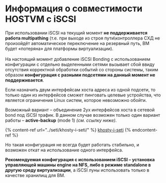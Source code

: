 # Информация о совместимости HOSTVM с iSCSI

При использовании iSCSI на текущий момент **не поддерживается работа multipathing** (т.е. при выходе из строя пути\контроллера СХД не произойдёт автоматическое переключение на резервный путь, ВМ будет «потеряна» для платформы виртуализации). \
\
На настоящий момент добавление iSCSI Bonding с использованием конфигурации с отдельно выделенными сетями вызывает сбой ввиду отсутствия корректной обработки событий со стороны системы, таким образом **конфигурация с разными подсетями на данный момент не поддерживается**.&#x20;

Если назначить двум интерфейсам хоста адреса из одной подсети, то только один из интерфейсов сможет пинговать целевые устройства, что является ограничения Linux систем, которое невозможно обойти.&#x20;

Возможный вариант – объединение 2ух интерфейсов хоста в сетевой bond под iSCSI трафик. В данном случае возможен только один вариант работы – **active-backup** (mode 1) _(см. ссылку ниже)._

{% content-ref url="../seti/khosty-i-seti/" %}
[khosty-i-seti](../seti/khosty-i-seti/)
{% endcontent-ref %}

Но такая конфигурация не всегда будет работать стабильно, и возможен откат на использование одного интерфейса.

**Рекомендуемая конфигурация с использованием iSCSI – установка управляющей машины engine на NFS, либо в режиме standalone в другую среду виртуализации**, а iSCSI луны использовать только в качестве хранилищ для ВМ.
